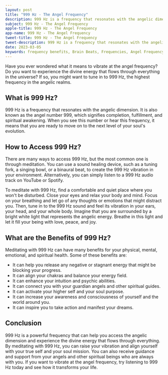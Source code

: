 ```yaml
---
layout: post
title: "999 Hz - The Angel Frequency"
description: 999 Hz is a frequency that resonates with the angelic dimension. It is also known as the angel number 999, which signifies completion, fulfillment, and spiritual awakening. 
subject: 999 Hz - The Angel Frequency
apple-title: 999 Hz - The Angel Frequency
app-name: 999 Hz - The Angel Frequency
tweet-title: 999 Hz - The Angel Frequency
tweet-description: 999 Hz is a frequency that resonates with the angelic dimension. It is also known as the angel number 999, which signifies completion, fulfillment, and spiritual awakening. 
date: 2023-03-05
keywords: frequency benefits, Brain Beats, Frequencies, Angel Frequency, 888 hz, Brain wave entrainment, sound therapy
---
```


Have you ever wondered what it means to vibrate at the angel frequency? Do you want to experience the divine energy that flows through everything in the universe? If so, you might want to tune in to 999 Hz, the highest frequency in the angelic realms.

## What is 999 Hz?

999 Hz is a frequency that resonates with the angelic dimension. It is also known as the angel number 999, which signifies completion, fulfillment, and spiritual awakening. When you see this number or hear this frequency, it means that you are ready to move on to the next level of your soul's evolution.

## How to Access 999 Hz?

There are many ways to access 999 Hz, but the most common one is through meditation. You can use a sound healing device, such as a tuning fork, a singing bowl, or a binaural beat, to create the 999 Hz vibration in your environment. Alternatively, you can simply listen to a 999 Hz audio track on YouTube or Spotify.

To meditate with 999 Hz, find a comfortable and quiet place where you won't be disturbed. Close your eyes and relax your body and mind. Focus on your breathing and let go of any thoughts or emotions that might distract you. Then, tune in to the 999 Hz sound and feel its vibration in your ears, your head, and your whole body. Imagine that you are surrounded by a bright white light that represents the angelic energy. Breathe in this light and let it fill your being with love, peace, and joy.

## What are the Benefits of 999 Hz?

Meditating with 999 Hz can have many benefits for your physical, mental, emotional, and spiritual health. Some of these benefits are:

- It can help you release any negative or stagnant energy that might be blocking your progress.
- It can align your chakras and balance your energy field.
- It can enhance your intuition and psychic abilities.
- It can connect you with your guardian angels and other spiritual guides.
- It can activate your higher self and your soul purpose.
- It can increase your awareness and consciousness of yourself and the world around you.
- It can inspire you to take action and manifest your dreams.

## Conclusion

999 Hz is a powerful frequency that can help you access the angelic dimension and experience the divine energy that flows through everything. By meditating with 999 Hz, you can raise your vibration and align yourself with your true self and your soul mission. You can also receive guidance and support from your angels and other spiritual beings who are always with you. If you want to vibrate at the angel frequency, try listening to 999 Hz today and see how it transforms your life.